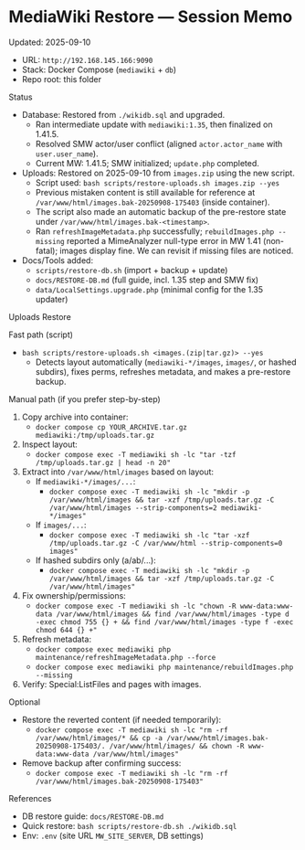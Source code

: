 # MediaWiki Restore — Session Memo

Updated: 2025-09-10

- URL: `http://192.168.145.166:9090`
- Stack: Docker Compose (`mediawiki` + `db`)
- Repo root: this folder

Status
- Database: Restored from `./wikidb.sql` and upgraded.
  - Ran intermediate update with `mediawiki:1.35`, then finalized on 1.41.5.
  - Resolved SMW actor/user conflict (aligned `actor.actor_name` with `user.user_name`).
  - Current MW: 1.41.5; SMW initialized; `update.php` completed.
- Uploads: Restored on 2025-09-10 from `images.zip` using the new script.
  - Script used: `bash scripts/restore-uploads.sh images.zip --yes`
  - Previous mistaken content is still available for reference at `/var/www/html/images.bak-20250908-175403` (inside container).
  - The script also made an automatic backup of the pre-restore state under `/var/www/html/images.bak-<timestamp>`.
  - Ran `refreshImageMetadata.php` successfully; `rebuildImages.php --missing` reported a MimeAnalyzer null-type error in MW 1.41 (non-fatal); images display fine. We can revisit if missing files are noticed.
- Docs/Tools added:
  - `scripts/restore-db.sh` (import + backup + update)
  - `docs/RESTORE-DB.md` (full guide, incl. 1.35 step and SMW fix)
  - `data/LocalSettings.upgrade.php` (minimal config for the 1.35 updater)

Uploads Restore

Fast path (script)
- `bash scripts/restore-uploads.sh <images.(zip|tar.gz)> --yes`
  - Detects layout automatically (`mediawiki-*/images`, `images/`, or hashed subdirs), fixes perms, refreshes metadata, and makes a pre-restore backup.

Manual path (if you prefer step-by-step)
1) Copy archive into container:
   - `docker compose cp YOUR_ARCHIVE.tar.gz mediawiki:/tmp/uploads.tar.gz`
2) Inspect layout:
   - `docker compose exec -T mediawiki sh -lc "tar -tzf /tmp/uploads.tar.gz | head -n 20"`
3) Extract into `/var/www/html/images` based on layout:
   - If `mediawiki-*/images/...`:
     - `docker compose exec -T mediawiki sh -lc "mkdir -p /var/www/html/images && tar -xzf /tmp/uploads.tar.gz -C /var/www/html/images --strip-components=2 mediawiki-*/images"`
   - If `images/...`:
     - `docker compose exec -T mediawiki sh -lc "tar -xzf /tmp/uploads.tar.gz -C /var/www/html --strip-components=0 images"`
   - If hashed subdirs only (a/ab/...):
     - `docker compose exec -T mediawiki sh -lc "mkdir -p /var/www/html/images && tar -xzf /tmp/uploads.tar.gz -C /var/www/html/images"`
4) Fix ownership/permissions:
   - `docker compose exec -T mediawiki sh -lc "chown -R www-data:www-data /var/www/html/images && find /var/www/html/images -type d -exec chmod 755 {} + && find /var/www/html/images -type f -exec chmod 644 {} +"`
5) Refresh metadata:
   - `docker compose exec mediawiki php maintenance/refreshImageMetadata.php --force`
   - `docker compose exec mediawiki php maintenance/rebuildImages.php --missing`
6) Verify: Special:ListFiles and pages with images.

Optional
- Restore the reverted content (if needed temporarily):
  - `docker compose exec -T mediawiki sh -lc "rm -rf /var/www/html/images/* && cp -a /var/www/html/images.bak-20250908-175403/. /var/www/html/images/ && chown -R www-data:www-data /var/www/html/images"`
- Remove backup after confirming success:
  - `docker compose exec -T mediawiki sh -lc "rm -rf /var/www/html/images.bak-20250908-175403"`

References
- DB restore guide: `docs/RESTORE-DB.md`
- Quick restore: `bash scripts/restore-db.sh ./wikidb.sql`
- Env: `.env` (site URL `MW_SITE_SERVER`, DB settings)
